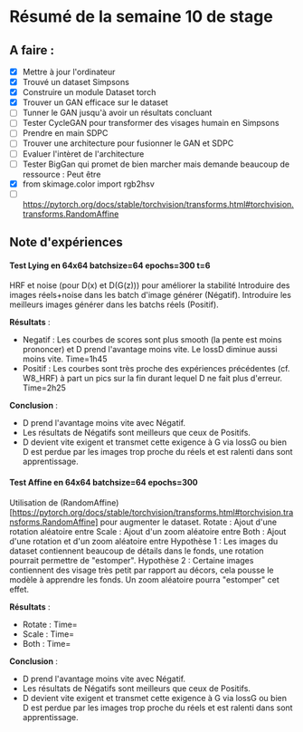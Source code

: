 # Résumé de la semaine 10 de stage


## A faire :

- [x]  Mettre à jour l'ordinateur
- [x]  Trouvé un dataset Simpsons
- [x]  Construire un module Dataset torch
- [x]  Trouver un GAN efficace sur le dataset
- [ ] Tunner le GAN jusqu'à avoir un résultats concluant
- [ ] Tester CycleGAN pour transformer des visages humain en Simpsons
- [ ] Prendre en main SDPC
- [ ] Trouver une architecture pour fusionner le GAN et SDPC
- [ ] Evaluer l'intèret de l'architecture
- [ ] Tester BigGan qui promet de bien marcher mais demande beaucoup de ressource : Peut être
- [x] from skimage.color import rgb2hsv
- [ ] https://pytorch.org/docs/stable/torchvision/transforms.html#torchvision.transforms.RandomAffine

## Note d'expériences

#### Test Lying en 64x64 batchsize=64 epochs=300 t=6
HRF et noise (pour D(x) et D(G(z))) pour améliorer la stabilité 
Introduire des images réels+noise dans les batch d'image générer (Négatif).
Introduire les meilleurs images générer dans les batchs réels (Positif).

__Résultats__ :
  - Negatif : Les courbes de scores sont plus smooth (la pente est moins prononcer) et D prend l'avantage moins vite. Le lossD diminue aussi moins vite.
		Time=1h45
  - Positif : Les courbes sont très proche des expériences précédentes (cf. W8_HRF) à part un pics sur la fin durant lequel D ne fait plus d'erreur.
		Time=2h25
		
__Conclusion__ :
  - D prend l'avantage moins vite avec Négatif.
  - Les résultats de Négatifs sont meilleurs que ceux de Positifs.
  - D devient vite exigent et transmet cette exigence à G via lossG ou bien D est perdue par les images trop proche du réels et est ralenti dans sont apprentissage.

#### Test Affine en 64x64 batchsize=64 epochs=300 
Utilisation de (RandomAffine)[https://pytorch.org/docs/stable/torchvision/transforms.html#torchvision.transforms.RandomAffine] pour augmenter le dataset.
Rotate : Ajout d'une rotation aléatoire entre 
Scale : Ajout d'un zoom aléatoire entre 
Both : Ajout d'une rotation et d'un zoom aléatoire entre 
Hypothèse 1 : Les images du dataset contiennent beaucoup de détails dans le fonds, une rotation pourrait permettre de "estomper".
Hypothèse 2 : Certaine images contiennent des visage très petit par rapport au décors, cela pousse le modèle à apprendre les fonds. Un zoom aléatoire pourra "estomper" cet effet. 

__Résultats__ :
  - Rotate : 
		Time=
  - Scale : 
		Time=
  - Both : 
		Time=
		
__Conclusion__ :
  - D prend l'avantage moins vite avec Négatif.
  - Les résultats de Négatifs sont meilleurs que ceux de Positifs.
  - D devient vite exigent et transmet cette exigence à G via lossG ou bien D est perdue par les images trop proche du réels et est ralenti dans sont apprentissage.


